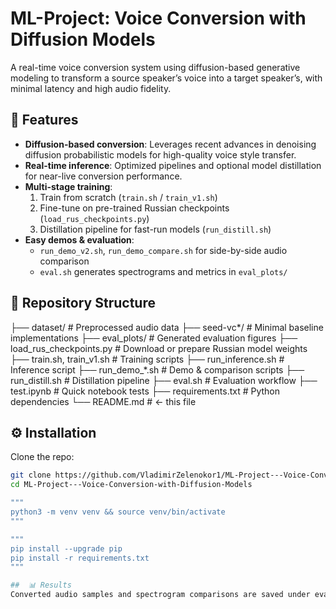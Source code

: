 # ML-Project: Voice Conversion with Diffusion Models

A real-time voice conversion system using diffusion-based generative modeling to transform a source speaker’s voice into a target speaker’s, with minimal latency and high audio fidelity.

## 🚀 Features

- **Diffusion-based conversion**: Leverages recent advances in denoising diffusion probabilistic models for high-quality voice style transfer.  
- **Real-time inference**: Optimized pipelines and optional model distillation for near-live conversion performance.  
- **Multi-stage training**:  
  1. Train from scratch (`train.sh` / `train_v1.sh`)  
  2. Fine-tune on pre-trained Russian checkpoints (`load_rus_checkpoints.py`)  
  3. Distillation pipeline for fast-run models (`run_distill.sh`)  
- **Easy demos & evaluation**:  
  - `run_demo_v2.sh`, `run_demo_compare.sh` for side-by-side audio comparison  
  - `eval.sh` generates spectrograms and metrics in `eval_plots/`

## 📁 Repository Structure
├── dataset/ # Preprocessed audio data
├── seed-vc*/ # Minimal baseline implementations
├── eval_plots/ # Generated evaluation figures
├── load_rus_checkpoints.py # Download or prepare Russian model weights
├── train.sh, train_v1.sh # Training scripts
├── run_inference.sh # Inference script
├── run_demo_*.sh # Demo & comparison scripts
├── run_distill.sh # Distillation pipeline
├── eval.sh # Evaluation workflow
├── test.ipynb # Quick notebook tests
├── requirements.txt # Python dependencies
└── README.md # ← this file


## ⚙️ Installation

Clone the repo:  
   ```bash
   git clone https://github.com/VladimirZelenokor1/ML-Project---Voice-Conversion-with-Diffusion-Models.git
   cd ML-Project---Voice-Conversion-with-Diffusion-Models

"""
python3 -m venv venv && source venv/bin/activate
"""

"""
pip install --upgrade pip
pip install -r requirements.txt
"""

##  📊 Results
Converted audio samples and spectrogram comparisons are saved under eval_plots/. Check the demo scripts for side-by-side WAV outputs.




